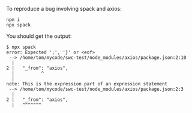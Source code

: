 To reproduce a bug involving spack and axios:

```
npm i
npx spack
```

You should get the output:

```
$ npx spack
error: Expected ';', '}' or <eof>
 --> /home/tom/mycode/swc-test/node_modules/axios/package.json:2:10
  |
2 |   "_from": "axios",
  |          ^
  |
note: This is the expression part of an expression statement
 --> /home/tom/mycode/swc-test/node_modules/axios/package.json:2:3
  |
2 |   "_from": "axios",
  |   ^^^^^^^
```
